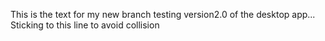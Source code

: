 ﻿This is the text for my new branch testing version2.0 of the desktop app... Sticking to this line to avoid collision